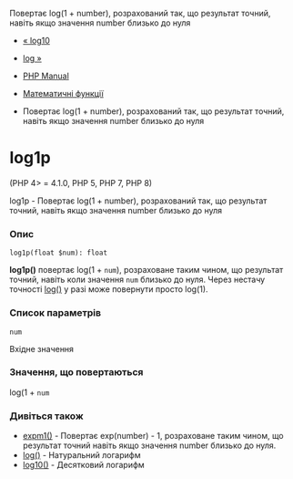 Повертає log(1 + number), розрахований так, що результат точний, навіть якщо значення number близько до нуля

-   [« log10](function.log10.md)
    
-   [log »](function.log.md)
    
-   [PHP Manual](index.md)
    
-   [Математичні функції](ref.math.md)
    
-   Повертає log(1 + number), розрахований так, що результат точний, навіть якщо значення number близько до нуля
    

# log1p

(PHP 4> = 4.1.0, PHP 5, PHP 7, PHP 8)

log1p - Повертає log(1 + number), розрахований так, що результат точний, навіть якщо значення number близько до нуля

### Опис

```methodsynopsis
log1p(float $num): float
```

**log1p()** повертає log(1 + `num`), розраховане таким чином, що результат точний, навіть коли значення `num` близько до нуля. Через нестачу точності [log()](function.log.md) у разі може повернути просто log(1).

### Список параметрів

`num`

Вхідне значення

### Значення, що повертаються

log(1 + `num`

### Дивіться також

-   [expm1()](function.expm1.md) - Повертає exp(number) - 1, розраховане таким чином, що результат точний навіть якщо значення number близько до нуля.
-   [log()](function.log.md) - Натуральний логарифм
-   [log10()](function.log10.md) - Десятковий логарифм